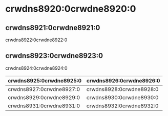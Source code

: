 # crwdns8920:0crwdne8920:0

## crwdns8921:0crwdne8921:0

crwdns8922:0crwdne8922:0

## crwdns8923:0crwdne8923:0

crwdns8924:0crwdne8924:0

| crwdns8925:0crwdne8925:0 | crwdns8926:0crwdne8926:0 |
| ------------------------ | ------------------------ |
| crwdns8927:0crwdne8927:0 | crwdns8928:0crwdne8928:0 |
| crwdns8929:0crwdne8929:0 | crwdns8930:0crwdne8930:0 |
| crwdns8931:0crwdne8931:0 | crwdns8932:0crwdne8932:0 |